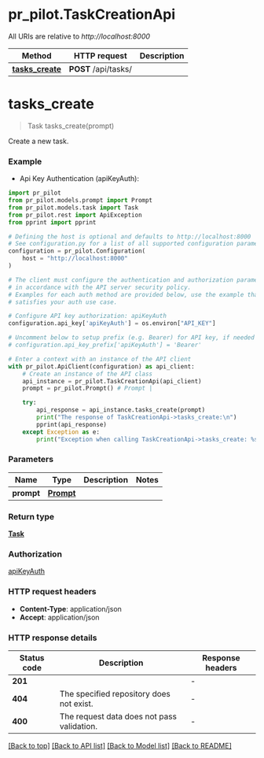 # pr_pilot.TaskCreationApi

All URIs are relative to *http://localhost:8000*

Method | HTTP request | Description
------------- | ------------- | -------------
[**tasks_create**](TaskCreationApi.md#tasks_create) | **POST** /api/tasks/ | 


# **tasks_create**
> Task tasks_create(prompt)



Create a new task.

### Example

* Api Key Authentication (apiKeyAuth):

```python
import pr_pilot
from pr_pilot.models.prompt import Prompt
from pr_pilot.models.task import Task
from pr_pilot.rest import ApiException
from pprint import pprint

# Defining the host is optional and defaults to http://localhost:8000
# See configuration.py for a list of all supported configuration parameters.
configuration = pr_pilot.Configuration(
    host = "http://localhost:8000"
)

# The client must configure the authentication and authorization parameters
# in accordance with the API server security policy.
# Examples for each auth method are provided below, use the example that
# satisfies your auth use case.

# Configure API key authorization: apiKeyAuth
configuration.api_key['apiKeyAuth'] = os.environ["API_KEY"]

# Uncomment below to setup prefix (e.g. Bearer) for API key, if needed
# configuration.api_key_prefix['apiKeyAuth'] = 'Bearer'

# Enter a context with an instance of the API client
with pr_pilot.ApiClient(configuration) as api_client:
    # Create an instance of the API class
    api_instance = pr_pilot.TaskCreationApi(api_client)
    prompt = pr_pilot.Prompt() # Prompt | 

    try:
        api_response = api_instance.tasks_create(prompt)
        print("The response of TaskCreationApi->tasks_create:\n")
        pprint(api_response)
    except Exception as e:
        print("Exception when calling TaskCreationApi->tasks_create: %s\n" % e)
```



### Parameters


Name | Type | Description  | Notes
------------- | ------------- | ------------- | -------------
 **prompt** | [**Prompt**](Prompt.md)|  | 

### Return type

[**Task**](Task.md)

### Authorization

[apiKeyAuth](../README.md#apiKeyAuth)

### HTTP request headers

 - **Content-Type**: application/json
 - **Accept**: application/json

### HTTP response details

| Status code | Description | Response headers |
|-------------|-------------|------------------|
**201** |  |  -  |
**404** | The specified repository does not exist. |  -  |
**400** | The request data does not pass validation. |  -  |

[[Back to top]](#) [[Back to API list]](../README.md#documentation-for-api-endpoints) [[Back to Model list]](../README.md#documentation-for-models) [[Back to README]](../README.md)

